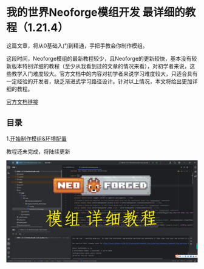 # 我的世界Neoforge模组开发 最详细的教程（1.21.4）

这篇文章，将从0基础入门到精通，手把手教会你制作模组。

这段时间，Neoforge模组的最新教程较少，且Neoforge的更新较快，基本没有较新版本特别详细的教程（至少从我看到过的文章的情况来看），对初学者来说，这些教学入门难度较大。官方文档中的内容对初学者来说学习难度较大，只适合具有一定经验的开发者，缺乏渐进式学习路径设计。针对以上情况，本文将给出更加详细的教程。

[官方文档链接](https://docs.neoforged.net/docs/gettingstarted/)

## 目录

1.[开始制作模组&环境配置](1.开始制作模组&环境配置.md)

教程还未完成，将陆续更新

![](assets/封面.png)
